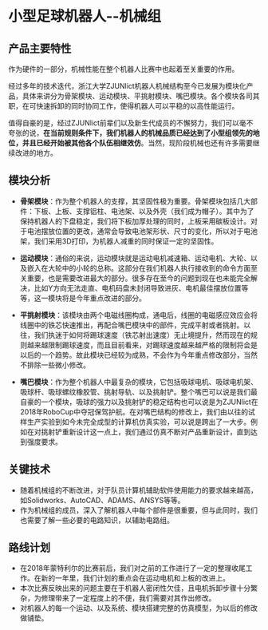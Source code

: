 # 小型足球机器人--机械组

## 产品主要特性

作为硬件的一部分，机械性能在整个机器人比赛中也起着至关重要的作用。

经过多年的技术迭代，浙江大学ZJUNlict机器人机械结构至今已发展为模块化产品，具体来讲分为骨架模块、运动模块、平挑射模块、嘴巴模块。各个模块各司其职，在可快速拆卸的同时协同工作，使得机器人可以平稳的以高性能运行。

值得自豪的是，经过ZJUNlict前辈们以及新生代成员的不懈努力，我们可以毫不夸张的说，**在当前规则条件下，我们机器人的机械品质已经达到了小型组领先的地位，并且已经开始被其他各个队伍相继效仿**。当然，现阶段机械也还有许多需要继续改进的地方。


## 模块分析

* **骨架模块**：作为整个机器人的支撑，其坚固性极为重要。骨架模块包括几大部件：下板、上板、支撑铝柱、电池架、以及外壳（我们成为帽子）。其中为了保持机器人的下盘稳定，我们将下板加厚处理的同时，上板采用碳板设计。对于电池摆放位置的更改，通常会导致电池架形状、尺寸的变化，所以对于电池架，我们采用3D打印，为机器人减重的同时保证一定的坚固性。

* **运动模块**：通俗的来说，运动模块就是运动电机减速箱、运动电机、大轮、以及嵌入在大轮中的小轮的总称。这部分在我们机器人执行接收到的命令方面至关重要，也是需要改进最大的部分。很多存在至今的问题到现在也未能完全解决，比如Y方向无法走直、电机码盘未封闭导致进灰、电机最佳摆放位置等等，这一模块将是今年重点改进的部分。

* **平挑射模块**：该模块由两个电磁线圈构成，通电后，线圈的电磁感应效应会将线圈中的铁芯快速推出，再配合嘴巴模块中的部件，完成平射或者挑射。以往，我们执迷于如何将踢球速度（铁芯射出速度）无止境提升，然而现在的规则越来越限制踢球速度，而且目前看来，对踢球速度越来越严格的限制将会是以后的一个趋势。故此模块已经较为成熟，不会作为今年重点修改部分，当然不排除一些微小修改。

* **嘴巴模块**：作为整个机器人中最复杂的模块，它包括吸球电机、吸球电机架、吸球杆、吸球螺纹橡胶管、挑射导轨、以及挑射铲。整个嘴巴可以说是我们最自豪的一个模块，吸球的强力以及挑射铲的稳定结构也可以说是为ZJUNlict在2018年RoboCup中夺冠保驾护航。在对嘴巴结构的修改上，我们由以往的试样生产实验到如今未完全成型的计算机仿真实验，可以说是跨出了一大步。例如在对挑射铲重新设计这一点上，我们通过仿真不断对产品重新设计，直到达到强度要求。

## 关键技术

* 随着机械组的不断改进，对于队员计算机辅助软件使用能力的要求越来越高，如Solidworks、AutoCAD、ADAMS、ANSYS等等。
* 作为机械组的成员，深入了解机器人中每个部件是很重要，但与此同时，我们也需要了解一些必要的电路知识，以辅助电路组。

## 路线计划

* 在2018年蒙特利尔的比赛前后，我们对之前的工作进行了一定的整理收尾工作。在新的一年里，我们计划的重点会在运动电机和上板的改进上。
* 本次比赛反映出来的问题主要在于机器人密闭性欠佳，且电机拆卸步骤十分繁杂，为修理带来了一定程度上的不便，我们需要对其作出修改。
* 对机器人的每一个运动、以及系统、模块搭建完整的仿真模型，为以后的修改做铺垫。

